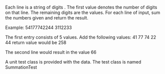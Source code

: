 Each line is a string of digits . 
The first value denotes the number of digits on that line. The remaining digits are the values.
For each line of input, sum the numbers given and return the result.

Example:
54177742244
3112233

The first entry consists of 5 values. Add the following values:
41 77 74 22 44
return value would be 258

The second line would result in the value 66

A unit test class is provided with the data.
The test class is named SummationTest

